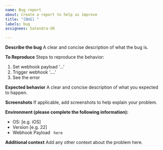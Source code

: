 ```yaml
---
name: Bug report
about: Create a report to help us improve
title: "[BUG] "
labels: bug
assignees: Satendra-SR

---
```


**Describe the bug**
A clear and concise description of what the bug is.

**To Reproduce**
Steps to reproduce the behavior:
1. Set webhook payload '...'
2. Trigger webhook '....'
3. See the error

**Expected behavior**
A clear and concise description of what you expected to happen.

**Screenshots**
If applicable, add screenshots to help explain your problem.

**Environment (please complete the following information):**
 - OS: [e.g. iOS]
 - Version [e.g. 22]
 - Webhook Payload ``` here```

**Additional context**
Add any other context about the problem here.
